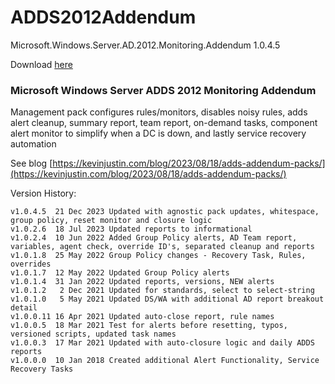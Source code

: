 # ADDS2012Addendum
Microsoft.Windows.Server.AD.2012.Monitoring.Addendum 1.0.4.5

Download [here](https://github.com/theKevinJustin/ADDS2012Addendum/blob/main/Microsoft.Windows.Server.AD.2012.Monitoring.Addendum.xml)

### Microsoft Windows Server ADDS 2012 Monitoring Addendum
Management pack configures rules/monitors, disables noisy rules, adds alert cleanup, summary report, team report, on-demand tasks, component alert monitor to simplify when a DC is down, and lastly service recovery automation

See blog [https://kevinjustin.com/blog/2023/08/18/adds-addendum-packs/](https://kevinjustin.com/blog/2023/08/18/adds-addendum-packs/)

Version History:
```
v1.0.4.5  21 Dec 2023 Updated with agnostic pack updates, whitespace, group policy, reset monitor and closure logic
v1.0.2.6  18 Jul 2023 Updated reports to informational
v1.0.2.4  10 Jun 2022 Added Group Policy alerts, AD Team report, variables, agent check, override ID's, separated cleanup and reports
v1.0.1.8  25 May 2022 Group Policy changes - Recovery Task, Rules, overrides
v1.0.1.7  12 May 2022 Updated Group Policy alerts
v1.0.1.4  31 Jan 2022 Updated reports, versions, NEW alerts
v1.0.1.2   2 Dec 2021 Updated for standards, select to select-string
v1.0.1.0   5 May 2021 Updated DS/WA with additional AD report breakout detail
v1.0.0.11 16 Apr 2021 Updated auto-close report, rule names
v1.0.0.5  18 Mar 2021 Test for alerts before resetting, typos, versioned scripts, updated task names
v1.0.0.3  17 Mar 2021 Updated with auto-closure logic and daily ADDS reports
v1.0.0.0  10 Jan 2018 Created additional Alert Functionality, Service Recovery Tasks
```
